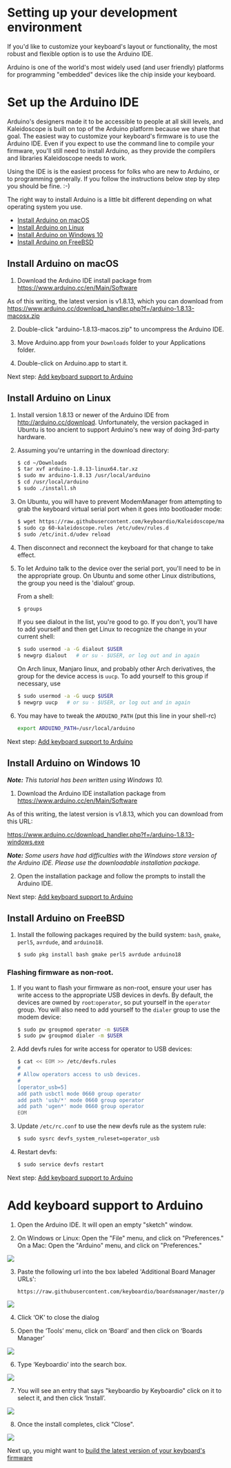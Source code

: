 # Setting up your development environment

If you'd like to customize your keyboard's layout or functionality, the most robust and flexible option is to use the Arduino IDE.

Arduino is one of the world's most widely used (and user friendly) platforms for programming "embedded" devices like the chip inside your keyboard.


# Set up the Arduino IDE

Arduino's designers made it to be accessible to people at all skill levels, and Kaleidoscope is built on top of the Arduino platform because we share that goal. The easiest way to customize your keyboard's firmware is to use the Arduino IDE. Even if you expect to use the command line to compile your firmware, you'll still need to install Arduino, as they provide the compilers and libraries Kaleidoscope needs to work.

Using the IDE is is the easiest process for folks who are new to Arduino, or to programming generally. If you follow the instructions below step by step you should be fine. :-)


The right way to install Arduino is a little bit different depending on what operating system you use.

* [Install Arduino on macOS](#Arduino-macOS)
* [Install Arduino on Linux](#Arduino-Linux)
* [Install Arduino on Windows 10](#Arduino-Windows)
* [Install Arduino on FreeBSD](#Arduino-FreeBSD)


## <a name="Arduino-macOS"></a>Install Arduino on macOS



1. Download the Arduino IDE install package from https://www.arduino.cc/en/Main/Software

As of this writing, the latest version is v1.8.13, which you can download from https://www.arduino.cc/download_handler.php?f=/arduino-1.8.13-macosx.zip

2. Double-click "arduino-1.8.13-macos.zip" to uncompress the Arduino IDE.

3. Move Arduino.app from your `Downloads` folder to your Applications folder.

4. Double-click on Arduino.app to start it.

Next step: [Add keyboard support to Arduino](#add-keyboard-support-to-arduino)


## <a name="Arduino-Linux"></a>Install Arduino on Linux

1. Install version 1.8.13 or newer of the Arduino IDE from http://arduino.cc/download.  Unfortunately, the version packaged in Ubuntu is too ancient to support Arduino's new way of doing 3rd-party hardware.

2. Assuming you're untarring in the download directory:

    ```sh
    $ cd ~/Downloads
    $ tar xvf arduino-1.8.13-linux64.tar.xz
    $ sudo mv arduino-1.8.13 /usr/local/arduino
    $ cd /usr/local/arduino
    $ sudo ./install.sh
    ```
3. On Ubuntu, you will have to prevent ModemManager from attempting to grab the keyboard virtual serial port when it goes into bootloader mode:

    ```sh
    $ wget https://raw.githubusercontent.com/keyboardio/Kaleidoscope/master/etc/60-kaleidoscope.rules
    $ sudo cp 60-kaleidoscope.rules /etc/udev/rules.d
    $ sudo /etc/init.d/udev reload
    ```

4. Then disconnect and reconnect the keyboard for that change to take effect.

5. To let Arduino talk to the device over the serial port, you'll need to be in the appropriate group.  On Ubuntu and some other Linux distributions, the group you need is the 'dialout' group.

    From a shell:

    ```sh
    $ groups
    ```

    If you see dialout in the list, you're good to go. If you don't, you'll have to add yourself and then get Linux to recognize the change in your current shell:

    ```sh
    $ sudo usermod -a -G dialout $USER
    $ newgrp dialout   # or su - $USER, or log out and in again
    ```

    On Arch linux, Manjaro linux, and probably other Arch derivatives, the group for the device access is `uucp`. To add yourself to this group if necessary, use

    ```sh
    $ sudo usermod -a -G uucp $USER
    $ newgrp uucp   # or su - $USER, or log out and in again
    ```

6. You may have to tweak the `ARDUINO_PATH` (put this line in your shell-rc)

    ```sh
    export ARDUINO_PATH=/usr/local/arduino
    ```

Next step: [Add keyboard support to Arduino](#add-keyboard-support-to-arduino)

## <a name="Arduino-Windows"></a>Install Arduino on Windows 10


_**Note:** This tutorial has been written using Windows 10._


1. Download the Arduino IDE installation package from https://www.arduino.cc/en/Main/Software

As of this writing, the latest version is v1.8.13, which you can download from this URL:

https://www.arduino.cc/download_handler.php?f=/arduino-1.8.13-windows.exe

_**Note:** Some users have had difficulties with the Windows store version of the Arduino IDE. Please use the downloadable installation package._

2. Open the installation package and follow the prompts to install the Arduino IDE.

Next step: [Add keyboard support to Arduino](#add-keyboard-support-to-arduino)

## <a name="Arduino-FreeBSD"></a>Install Arduino on FreeBSD

1. Install the following packages required by the build system: `bash`, `gmake`, `perl5`, `avrdude`, and `arduino18`.

   ```sh
   $ sudo pkg install bash gmake perl5 avrdude arduino18
   ```

### Flashing firmware as non-root.

1. If you want to flash your firmware as non-root, ensure your user has write access to the appropriate USB devices in devfs. By default, the devices are owned by `root`:`operator`, so put yourself in the `operator` group. You will also need to add yourself to the `dialer` group to use the modem device:

      ```sh
      $ sudo pw groupmod operator -m $USER
      $ sudo pw groupmod dialer -m $USER
      ```

1. Add devfs rules for write access for operator to USB devices:

      ```sh
      $ cat << EOM >> /etc/devfs.rules
      #
      # Allow operators access to usb devices.
      #
      [operator_usb=5]
      add path usbctl mode 0660 group operator
      add path 'usb/*' mode 0660 group operator
      add path 'ugen*' mode 0660 group operator
      EOM
      ```

1. Update `/etc/rc.conf` to use the new devfs rule as the system rule:

      ```sh
      $ sudo sysrc devfs_system_ruleset=operator_usb
      ```

1. Restart devfs:

      ```sh
      $ sudo service devfs restart
      ```

Next step: [Add keyboard support to Arduino](#add-keyboard-support-to-arduino)


# Add keyboard support to Arduino

1. Open the Arduino IDE. It will open an empty "sketch" window.

2. On Windows or Linux: Open the "File" menu, and click on "Preferences."
   On a Mac: Open the "Arduino" menu, and click on "Preferences."

![](images/arduino-setup/open-preferences.png)

3. Paste the following url into the box labeled 'Additional Board Manager URLs':
   ```
   https://raw.githubusercontent.com/keyboardio/boardsmanager/master/package_keyboardio_index.json
   ```
![](images/arduino-setup/add-boards-manager-link.png)

4. Click ‘OK’ to close the dialog

5. Open the ‘Tools’ menu, click on ‘Board’ and then click on ‘Boards Manager’

![](images/arduino-setup/open-boards-manager.png)

6. Type ‘Keyboardio’ into the search box.

![](images/arduino-setup/pick-keyboardio-from-boards-manager.png)

7. You will see an entry that says "keyboardio by Keyboardio" click on it to select it, and then click ‘Install’.

![](images/arduino-setup/boards-manager-install.png)

8. Once the install completes, click "Close".

![](images/arduino-setup/boards-manager-close.png)


Next up, you might want to [build the latest version of your keyboard's firmware](build_default_firmware)
